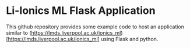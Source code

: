 # Li-Ionics ML Flask Application

This github repository provides some example code to host an application similar to (https://lmds.liverpool.ac.uk/ionics_ml)[https://lmds.liverpool.ac.uk/ionics_ml] using Flask and python. 